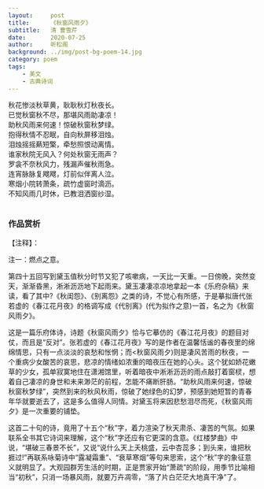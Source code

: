 ```yaml
---
layout:     post
title:      《秋窗风雨夕》
subtitle:   清 曹雪芹
date:       2020-07-25
author:     听松阁
background: ../img/post-bg-poem-14.jpg
category: poem
tags:
    - 美文
    - 古典诗词
---
```


秋花惨淡秋草黄，耿耿秋灯秋夜长。<br>
已觉秋窗秋不尽，那堪风雨助凄凉！<br>
助秋风雨来何速！惊破秋窗秋梦绿。<br>
抱得秋情不忍眠，自向秋屏移泪烛。<br>
泪烛摇摇爇短檠，牵愁照恨动离情。<br>
谁家秋院无风入？何处秋窗无雨声？<br>
罗衾不奈秋风力，残漏声催秋雨急。<br>
连宵脉脉复飕飕，灯前似伴离人泣。<br>
寒烟小院转萧条，疏竹虚窗时滴沥。<br>
不知风雨几时休，已教泪洒窗纱湿。<br>
<br>

### 作品赏析
【注释】：

注一：燃点之意。

第四十五回写到黛玉值秋分时节又犯了咳嗽病，一天比一天重。一日傍晚，突然变天，渐渐昏黑，淅淅沥沥地下起雨来。黛玉凄凄凉凉地拿起一本《乐府杂稿》来读，看了其中?《秋闺怨》、《别离怨》之类的诗，不觉心有所感，于是摹拟唐代张若虚的《春江花月夜》的格调写成《代别离》(代为拟作之意)一首，名之为《秋窗风雨夕》。

这是一篇乐府体诗，诗题《秋窗风雨夕》恰与它摹仿的《春江花月夜》的题目对仗，而且是“反对”。张若虚的《春江花月夜》写的是作者在温馨恬谧的春夜里的绵绵情思，只有一点淡淡的哀愁和怅惘；而<秋窗风雨夕)则是凄风苦雨的秋夜，一个重病少女酸苦的哀思，悲凉的情绪如浓重的暗夜压在她的心头。这个犹如娇花嫩草的少女，孤单寂寞地住在潇湘馆里，听着暗夜中淅淅沥沥的雨点敲打着窗棂，想着自己凄凉的身世和未来渺茫的前程，怎能不痛断肝肠。“助秋风雨来何速，惊破秋窗秋梦绿”，突然到来的秋风秋雨，惊破了她绿色的幻梦，预感到她短暂的青春年华就要逝去了，这是多么值得人同情。对黛玉将来因悲愁泪尽而死，《秋窗风雨夕》是一次重要的铺垫。

这首二十句的诗，竟用了十五个“秋”字，着力渲染了秋天肃杀、凄苦的气氛。如果联系全书其它诗词来理解，这个“秋”字还应有它更深的含意。《红楼梦曲》中说，“堪破三春景不长”，又说“说什么天上夭桃盛，云中杏蕊多；到头来，谁把秋捱过!”再联系咏菊诗中“露凝霜重”、“衰草寒烟”等句来思索，这个“秋”字的象征意义就明显了。大观园群芳生活的时期，正是贾家开始“萧疏”的阶段，用季节比喻相当“初秋”，只消一场暴风雨，就要万卉凋零，“落了片白茫茫大地真干净”了。
